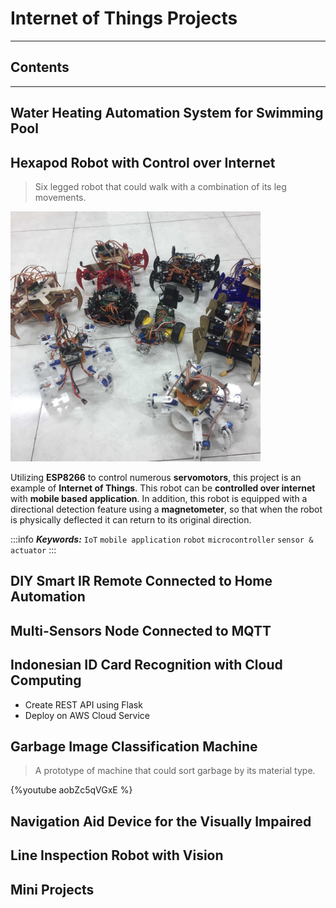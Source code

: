 # Internet of Things Projects

---

## Contents


---
## Water Heating Automation System for Swimming Pool

## Hexapod Robot with Control over Internet

> Six legged robot that could walk with a combination of its leg movements.

<img src="/images/hexapod.jpg" alt="Hexapod Robot" width="400">

Utilizing **ESP8266** to control numerous **servomotors**, this project is an example of **Internet of Things**.
This robot can be **controlled over internet** with **mobile based application**.
In addition, this robot is equipped with a directional detection feature using a **magnetometer**, 
so that when the robot is physically deflected it can return to its original direction.

:::info
***Keywords:*** `IoT`  `mobile application`  `robot`  `microcontroller`  `sensor & actuator`
:::

## DIY Smart IR Remote Connected to Home Automation

## Multi-Sensors Node Connected to MQTT

## Indonesian ID Card Recognition with Cloud Computing
* Create REST API using Flask
* Deploy on AWS Cloud Service

## Garbage Image Classification Machine

> A prototype of machine that could sort garbage by its material type.

{%youtube aobZc5qVGxE %}

## Navigation Aid Device for the Visually Impaired

## Line Inspection Robot with Vision


## Mini Projects
